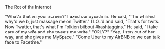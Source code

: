 The Rot of the Internot

"What's that on your screen?" I axed our sysadmin.
He said, "The whirled why'd we b, just massage me on Twitter."
I LOL'd and said, "That's for twits. Now Twatter, that's what I'm Tolkien bilbout #hashtaggins."
He said, "I take care of my wife and she tweets me write."
"ORLY?"
"Yep, I stay out of her way, and she gives me MySpace."
"Come Uber to my AirBNB so we can talk face to Facetime."